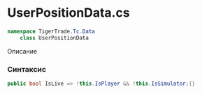 
# UserPositionData.cs
```csharp
namespace TigerTrade.Tc.Data  
    class UserPositionData
```

Описание

### Синтаксис
```csharp
public bool IsLive => !this.IsPlayer && !this.IsSimulator;{}
```
